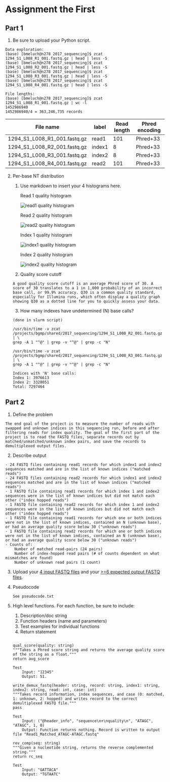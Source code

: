 # Assignment the First

## Part 1
1. Be sure to upload your Python script.
```
Data exploration:
(base) [bmeluch@n278 2017_sequencing]$ zcat 1294_S1_L008_R1_001.fastq.gz | head | less -S
(base) [bmeluch@n278 2017_sequencing]$ zcat 1294_S1_L008_R2_001.fastq.gz | head | less -S
(base) [bmeluch@n278 2017_sequencing]$ zcat 1294_S1_L008_R3_001.fastq.gz | head | less -S
(base) [bmeluch@n278 2017_sequencing]$ zcat 1294_S1_L008_R4_001.fastq.gz | head | less -S

File lengths:
(base) [bmeluch@n278 2017_sequencing]$ zcat 1294_S1_L008_R1_001.fastq.gz | wc -l
1452986940
1452986940/4 = 363,246,735 records
```

| File name | label | Read length | Phred encoding |
|---|---|---|---|
| 1294_S1_L008_R1_001.fastq.gz | read1 | 101 | Phred+33 |
| 1294_S1_L008_R2_001.fastq.gz | index1 | 8 | Phred+33 |
| 1294_S1_L008_R3_001.fastq.gz | index2 | 8 | Phred+33 |
| 1294_S1_L008_R4_001.fastq.gz | read2 | 101 | Phred+33 |

2. Per-base NT distribution
    1. Use markdown to insert your 4 histograms here.

        Read 1 quality histogram
        
        ![read1 quality histogram](./histograms/read1.png "read1 quality histogram")

        Read 2 quality histogram
        
        ![read2 quality histogram](./histograms/read2.png "read2 quality histogram")

        Index 1 quality histogram
        
        ![index1 quality histogram](./histograms/index1.png "index1 quality histogram")

        Index 2 quality histogram
        
        ![index2 quality histogram](./histograms/index2.png "index2 quality histogram")

    2. Quality score cutoff
    ```
    A good quality score cutoff is an average Phred score of 30. A score of 30 translates to a 1 in 1,000 probability of an incorrect base call, or 99.9% accuracy. Q30 is a common quality standard, especially for Illumina runs, which often display a quality graph showing Q30 as a dotted line for you to quickly assess your data.
    ```
    3. How many indexes have undetermined (N) base calls?
    ```
    (done in slurm script)

    /usr/bin/time -v zcat /projects/bgmp/shared/2017_sequencing/1294_S1_L008_R2_001.fastq.gz | \
    grep -A 1 "^@" | grep -v "^@" | grep -c "N"

    /usr/bin/time -v zcat /projects/bgmp/shared/2017_sequencing/1294_S1_L008_R3_001.fastq.gz | \
    grep -A 1 "^@" | grep -v "^@" | grep -c "N"

    Indices with 'N' base calls:
    Index 1: 3976613
    Index 2: 3328051
    Total: 7297464
    ```
    
## Part 2
1. Define the problem
```
The end goal of the project is to measure the number of reads with swapped and unknown indices in this sequencing run, before and after filtering reads for index quality. The goal of the first part of the project is to read the FASTQ files, separate records out by matched/unmatched/unknown index pairs, and save the records to demultiplexed output files.
```
2. Describe output
```
- 24 FASTQ files containing read1 records for which index1 and index2 sequences matched and are in the list of known indices ("matched reads")
- 24 FASTQ files containing read2 records for which index1 and index2 sequences matched and are in the list of known indices ("matched reads")
- 1 FASTQ file containing read1 records for which index 1 and index2 sequences were in the list of known indices but did not match each other ("index hopped reads")
- 1 FASTQ file containing read2 records for which index 1 and index2 sequences were in the list of known indices but did not match each other ("index hopped reads")
- 1 FASTQ file containing read1 records for which one or both indices were not in the list of known indices, contained an N (unknown base), or had an average quality score below 30 ("unknown reads")
- 1 FASTQ file containing read2 records for which one or both indices were not in the list of known indices, contained an N (unknown base), or had an average quality score below 30 ("unknown reads")
- Counts of:
    Number of matched read-pairs (24 pairs)
    Number of index-hopped read pairs (# of counts dependent on what mismatches are found)
    Number of unknown read pairs (1 count)
```
3. Upload your [4 input FASTQ files](../TEST-input_FASTQ) and your [>=6 expected output FASTQ files](../TEST-output_FASTQ).
4. Pseudocode
    ```
    See pseudocode.txt
    ```
5. High level functions. For each function, be sure to include:
    1. Description/doc string
    2. Function headers (name and parameters)
    3. Test examples for individual functions
    4. Return statement

    ```

    qual_score(quality: string)
    """Takes a Phred score string and returns the average quality score of the string as a float."""
    return avg_score

    Test
        Input: "12345"
        Output: 51.

    write_demux_fastq(header: string, record: string, index1: string, index2: string, read: int, case: int)
    """Takes record information, index sequences, and case (0: matched, 1: unknown, 2: hopped) and writes record to the correct demultiplexed FASTQ file."""
    pass

    Test
        Input: ("@header_info", "sequence\n+\nquality\n", "ATAGC", "ATAGC", 1, 0)
        Output: Function returns nothing. Record is written to output file "Read1_Matched_ATAGC-ATAGC.fastq"

    rev_comp(seq: string)
    """Given a nucleotide string, returns the reverse complemented string."""
    return rc_seq

    Test
        Input: "GATTACA"
        Output: "TGTAATC"
    ```